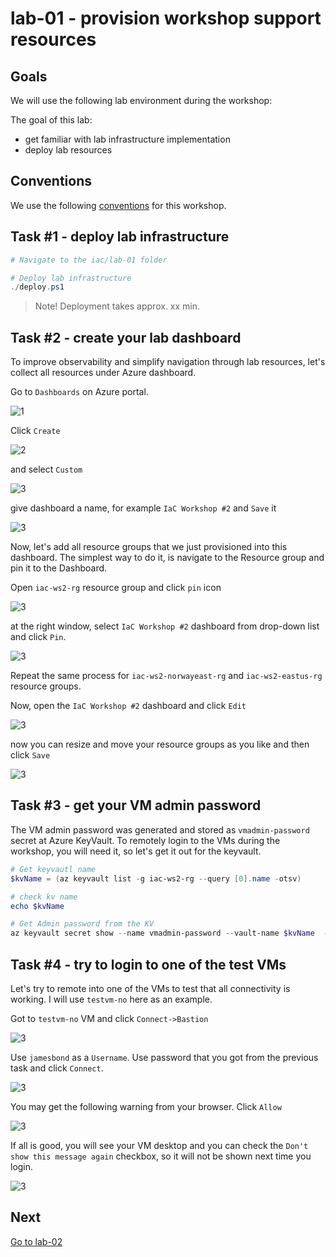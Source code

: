 # lab-01 - provision workshop support resources

## Goals

We will use the following lab environment during the workshop:

The goal of this lab:
* get familiar with lab infrastructure implementation
* deploy lab resources


## Conventions

We use the following [conventions](../../conventions.md) for this workshop.

## Task #1 - deploy lab infrastructure


```powershell
# Navigate to the iac/lab-01 folder

# Deploy lab infrastructure
./deploy.ps1

```

> Note! Deployment takes approx. xx min.


## Task #2 - create your lab dashboard

To improve observability and simplify navigation through lab resources, let's collect all resources under Azure dashboard.

Go to `Dashboards` on Azure portal.

![1](images/1.jpg)

Click `Create`

![2](images/2.jpg)

and select `Custom`

![3](images/3.jpg)

give dashboard a name, for example `IaC Workshop #2` and `Save` it

![3](images/4.jpg)

Now, let's add all resource groups that we just provisioned into this dashboard. The simplest way to do it, is navigate to the Resource group and pin it to the Dashboard.

Open `iac-ws2-rg` resource group and click `pin` icon

![3](images/5.jpg)

at the right window, select `IaC Workshop #2` dashboard from drop-down list and click `Pin`.

![3](images/6.jpg)

Repeat the same process for `iac-ws2-norwayeast-rg` and `iac-ws2-eastus-rg` resource groups.

Now, open the `IaC Workshop #2` dashboard and click `Edit`

![3](images/7.jpg)

now you can resize and move  your resource groups as you like and then click `Save`

![3](images/8.jpg)


## Task #3 - get your VM admin password

The VM admin password was generated and stored as `vmadmin-password` secret at Azure KeyVault. To remotely login to the VMs during the workshop, you will need it, so let's get it out for the keyvault.

```powershell
# Get keyvautl name 
$kvName = (az keyvault list -g iac-ws2-rg --query [0].name -otsv)

# check kv name 
echo $kvName

# Get Admin password from the KV
az keyvault secret show --name vmadmin-password --vault-name $kvName  --query value -otsv
```

## Task #4 - try to login to one of the test VMs

Let's try to remote into one of the VMs to test that all connectivity is working. I will use `testvm-no` here as an example.

Got to `testvm-no` VM and click `Connect->Bastion`

![3](images/9.jpg)

Use `jamesbond` as a `Username`. Use password that you got from the previous task and click `Connect`.

![3](images/10.jpg)

You may get the following warning from your browser. Click `Allow`

![3](images/11.jpg)

If all is good, you will see your VM desktop and you can check the `Don't show this message again` checkbox, so it will not be shown next time you login.

![3](images/12.jpg)

## Next
[Go to lab-02](../lab-02/readme.md)